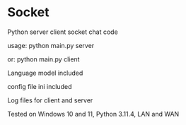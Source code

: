 # Socket
 Python server client socket chat code

 usage: python main.py server

 or:    python main.py client


 Language model included

 config file ini included

Log files for client and server


 Tested on Windows 10 and 11, Python 3.11.4, LAN and WAN